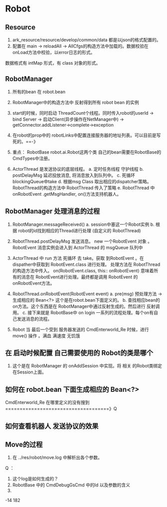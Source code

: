
# Robot
## Resource 



1. ark_resource/resource/develop/common/data 都是以json的格式配置的。
2. 配置在 main -> reloadAll -> AllCfgs的构造方法中加载的。数据校验在 onLoad方法中校验，以error日志的形式。

数据格式有 intMap 形式，有 class 对象的形式。

## RobotManager

1. 所有的bean 在 robot.bean
2. RobotManager中的构造方法中 反射得到所有 robot bean 的实例
3. start的时候，同时启动 ThreadCount个线程。同时传入robot的userId -> bind Server -> 启动Client(异步操作在NetManager中) -> getConnector.addListener->complete->exception
4. 在robot的prop中的 robotLinks中配置连接服务器的地址列表。可以目前是写死的。==-》
5. 重点： RobotBase robot.ai.Robot这两个类
          自己的bean需要在RobotBase的CmdTypes中注册。

6. ActorThread 是发送协议的底层线程。
        a. 定时任务线程 守护线程
        b. postDelayMsg 延迟投放消息, 将消息放入到队列中。
        c. 死循环 blockingQueue中take
        d. 根据msg Class 取出相应的dispatcher策略。RobotThread的构造方法中 RobotThread 传入了策略
        e. RobotThread 中 onRobotEvent .getMsgHandler, on()方法支持机器人。


## RobotManager 处理消息的过程

1. RobotManager.messageReceived()
        a. session中塞这一个Robot实例
        b. 根据 robot的id找到相应的Thread进行处理 (自定义的 RobotThread)
2.  RobotThread.postDelayMsg 发送消息。 new 一个RobotEvent 对象 。RobotEvent 消息实例会进入到 ActorThread 的 msgQueue 队列中
3. ActorThread 中 run 方法 死循环 去 take。获取 到RobotEvent 。在dispather中获取到 RobotEvent.class 进行处理。 处理方法在 RobotThread 
   的构造方法中传入。 on(RobotEvent.class, this:: onRobotEvent) 意味着所有的消息在 RobotEvent进行处理。最终都是调用 RobotEvent 的 onRobotEvent方法。
4. RobotThread.onRobotEvent(RobotEvent event) 
        a. pre(msg) 预处理方法 -> 生成相应的 Bean<?> 这个是在robot.bean下面定义的。
        b. 查找相应bean的on方法。这个东西是在 RobotManager中通过反射生成的。然后进行 反射调用。
        c. 接下来就是 RobotBase中 on login 一系列的流程处理。每个on有自己发送消息的流程。
        
5. Robot 当 最后一个受到 服务器发送的 CmdEnterworld_Re 时候，进行move() 操作 。满血 满速度 无饥饿


## 在 启动时候配置 自己需要使用的 Robot的类是哪个
1. 这个是在 RobotManager 的 onAddSession 中实现。将 相关 的Robot类绑定在Session上面。


## 如何在 robot.bean 下面生成相应的 Bean<?>

CmdEnterworld_Re 在哪里定义的没有搜到 ====================================》Q


## 如何查看机器人 发送协议的效果

  





## Move的过程

1. 在 ../res/robot/move.log 中解析出各个参数。



Q ：

1. 这个log是如何生成的？
2. RobotBase 中的 CmdDebugGsCmd 中的Id 以及参数的含义
3. 

-14 182